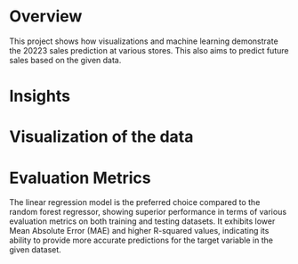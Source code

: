 # Overview
This project shows how visualizations and machine learning demonstrate the 20223 sales prediction at various stores. This also aims to predict future sales based on the given data. 

# Insights 


# Visualization of the data


# Evaluation Metrics
The linear regression model is the preferred choice compared to the random forest regressor, showing superior performance in terms of various evaluation metrics on both training and testing datasets. It exhibits lower Mean Absolute Error (MAE) and higher R-squared values, indicating its ability to provide more accurate predictions for the target variable in the given dataset.
